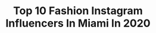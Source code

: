 ---
title: Top 10 Fashion Instagram Influencers In Miami In 2020
description: >-
  Find top fashion Instagram influencers in Miami in 2020. Most popular hashtags: #fashion #miami #stayhome #love.
platform: Instagram
profiles:
  - username: "gmousalli"
    fullname: >-
      Georgette Mousalli
    location: "United States"
    followers: 10237
    engagement: 996
    commentsToLikes: 0.197784
    id: ck8t8f6cck8dp0j78yqkv9elz
    verified: false
    hashtags: "#hollistercollective"
  - username: "ivan_baranchyk"
    fullname: >-
      Ivan Baranchyk
    location: "United States"
    followers: 12599
    engagement: 1245
    commentsToLikes: 0.029301
    id: ck6u1s49gnk3n0j71vppd5awr
    verified: true
    hashtags: "#wilder, #staystrong, #champion, #fashion"
  - username: "misterlouieg"
    fullname: >-
      Louie G • Cicero Applegate
    location: "United States"
    followers: 20702
    engagement: 245
    commentsToLikes: 0.060502
    id: ck5zno67dou260i14sy5wgn7u
    verified: false
    hashtags: "#lgsdirty30, #valentinesday, #male, #bdsm"
  - username: "andressgarcia1"
    fullname: >-
      Andres Garcia
    location: "United States"
    followers: 17556
    engagement: 549
    commentsToLikes: 0.051662
    id: ck6u1yp0moohb0j71sbzdr9iq
    verified: false
    hashtags: "#ipanema, #cheatmeal, #foodporn, #instafood"
  - username: "rollsroyce_universe"
    fullname: >-
      Rolls Royce Universe Fan
    location: "United States"
    followers: 104720
    engagement: 316
    commentsToLikes: 0.005120
    id: ck14km2hdq6jo0i195hyy1nxg
    verified: false
    hashtags: "#fashion, #miami, #gangsta, #mansory"
  - username: "greatfrankfx"
    fullname: >-
      
    location: "United States"
    followers: 43843
    engagement: 10
    commentsToLikes: 0.029175
    id: ck139ykv7nrgv0i19ausyjnxd
    verified: false
    hashtags: "#rich, #stockmarket, #socialmedia, #ghana"
  - username: "riamichelle"
    fullname: >-
      Ria Michelle - Miami Blogger
    location: "United States"
    followers: 25183
    engagement: 259
    commentsToLikes: 0.056254
    id: ck6ufiir7x99v0j71acvxs051
    verified: false
    hashtags: "#thenoisetier, #bloggerfashion, #inmyscrubs, #moneyback"
  - username: "angelinalavo"
    fullname: >-
      Angelina Lavo
    location: "United States"
    followers: 628130
    engagement: 132
    commentsToLikes: 0.026125
    id: ck6ue9eeypl340j712md7771x
    verified: true
    hashtags: "#traveler, #pillowchallenge, #beautybloggers, #hollywoodhills"
  - username: "nataliiamakeupartist"
    fullname: >-
      Nataliia Nosokas
    location: "United States"
    followers: 14922
    engagement: 154
    commentsToLikes: 0.368588
    id: ck14kyxbps0yi0i19qxl5xwsi
    verified: false
    hashtags: "#food, #makeupblogger, #glammakeup, #colorfullmakeup"
  - username: "neidyparraphotography"
    fullname: >-
      Neidy Parra Photography
    location: "United States"
    followers: 16637
    engagement: 348
    commentsToLikes: 0.041700
    id: ck0uea5jukxn30i19ii90ptpk
    verified: false
    hashtags: "#winwoodwalls, #winwood, #mothersdaygift, #mothersday"
---